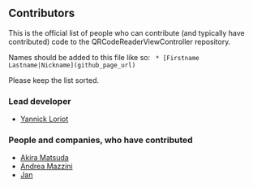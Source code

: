 ## Contributors
This is the official list of people who can contribute (and typically have contributed) code to the QRCodeReaderViewController repository.

Names should be added to this file like so:
``` * [Firstname Lastname|Nickname](github_page_url)```

Please keep the list sorted.

### Lead developer

 * [Yannick Loriot](https://github.com/YannickL)

### People and companies, who have contributed

 * [Akira Matsuda](https://github.com/0x0c)
 * [Andrea Mazzini](https://github.com/andreamazz)
 * [Jan](https://github.com/jaltek)